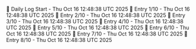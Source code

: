 📅 Daily Log Start - Thu Oct 16 12:48:38 UTC 2025
📌 Entry 1/10 - Thu Oct 16 12:48:38 UTC 2025
📌 Entry 2/10 - Thu Oct 16 12:48:38 UTC 2025
📌 Entry 3/10 - Thu Oct 16 12:48:38 UTC 2025
📌 Entry 4/10 - Thu Oct 16 12:48:38 UTC 2025
📌 Entry 5/10 - Thu Oct 16 12:48:38 UTC 2025
📌 Entry 6/10 - Thu Oct 16 12:48:38 UTC 2025
📌 Entry 7/10 - Thu Oct 16 12:48:38 UTC 2025
📌 Entry 8/10 - Thu Oct 16 12:48:38 UTC 2025
